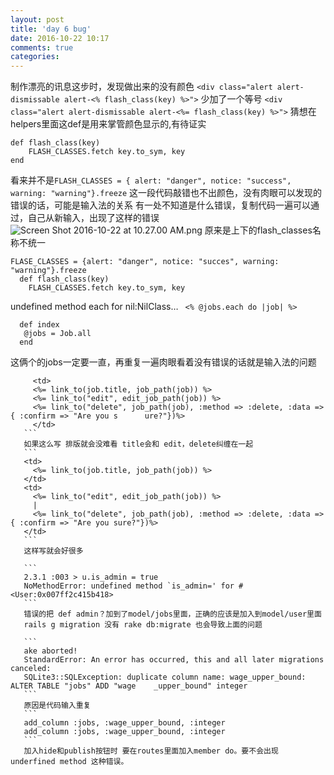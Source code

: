 ```yaml
---
layout: post
title: 'day 6 bug'
date: 2016-10-22 10:17
comments: true
categories: 
---
```

制作漂亮的讯息这步时，发现做出来的没有颜色
`<div class="alert alert-dismissable alert-<% flash_class(key) %>">`
少加了一个等号
`<div class="alert alert-dismissable alert-<%= flash_class(key) %>">`
猜想在helpers里面这def是用来掌管颜色显示的,有待证实
```
def flash_class(key)
    FLASH_CLASSES.fetch key.to_sym, key
end
```
看来并不是`FLASH_CLASSES = { alert: "danger", notice: "success", warning: "warning"}.freeze`
这一段代码敲错也不出颜色，没有肉眼可以发现的错误的话，可能是输入法的关系
有一处不知道是什么错误，复制代码一遍可以通过，自己从新输入，出现了这样的错误
![Screen Shot 2016-10-22 at 10.27.00 AM.png](http://user-image.logdown.io/user/19380/blog/18863/post/1024689/EiWU1pJiTCmvOJYpmsgm_Screen%20Shot%202016-10-22%20at%2010.27.00%20AM.png)
原来是上下的flash_classes名称不统一
```
FLASE_CLASSES = {alert: "danger", notice: "succes", warning: "warning"}.freeze
  def flash_class(key)
    FLASH_CLASSES.fetch key.to_sym, key
```

undefined method each for nil:NilClass…
 ` <% @jobs.each do |job| %>`
 
 ```
   def index
    @jobs = Job.all
   end
 ```
 这俩个的jobs一定要一直，再重复一遍肉眼看着没有错误的话就是输入法的问题
 ```
      <td>
      <%= link_to(job.title, job_path(job)) %>
      <%= link_to("edit", edit_job_path(job)) %>
      <%= link_to("delete", job_path(job), :method => :delete, :data => { :confirm => "Are you s      ure?"})%>
      </td>
    ```
    如果这么写 排版就会没难看 title会和 edit，delete纠缠在一起
    ```
    <td>
      <%= link_to(job.title, job_path(job)) %>
    </td>
    <td>
      <%= link_to("edit", edit_job_path(job)) %>
      |
      <%= link_to("delete", job_path(job), :method => :delete, :data => { :confirm => "Are you sure?"})%>
    </td>
    ```
    这样写就会好很多
    
    ```
    2.3.1 :003 > u.is_admin = true
    NoMethodError: undefined method `is_admin=' for #<User:0x007ff2c415b418>
    ```
    错误的把 def admin？加到了model/jobs里面，正确的应该是加入到model/user里面
    rails g migration 没有 rake db:migrate 也会导致上面的问题
    
    ```
    ake aborted!
    StandardError: An error has occurred, this and all later migrations canceled:
    SQLite3::SQLException: duplicate column name: wage_upper_bound: ALTER TABLE "jobs" ADD "wage    _upper_bound" integer
    ```
    原因是代码输入重复
    ```
    add_column :jobs, :wage_upper_bound, :integer
    add_column :jobs, :wage_upper_bound, :integer
    ```
    加入hide和publish按钮时 要在routes里面加入member do。要不会出现 underfined method 这种错误。
    